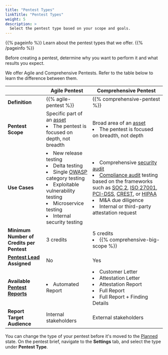```yaml
---
title: "Pentest Types"
linkTitle: "Pentest Types"
weight: 5
description: >
  Select the pentest type based on your scope and goals.
---
```


{{% pageinfo %}}
Learn about the pentest types that we offer.
{{% /pageinfo %}}

Before creating a pentest, determine why you want to perform it and what results you expect.

We offer Agile and Comprehensive Pentests. Refer to the table below to learn the difference between them.

| | Agile Pentest | Comprehensive Pentest |
| --- | --- | --- |
| **Definition** | {{% agile-pentest %}} | {{% comprehensive-pentest %}} |
| **Pentest Scope** | Specific part of an [asset](/getting-started/glossary/#asset)<br><li>The pentest is focused on depth, not breadth</li> | Broad area of an [asset](/getting-started/glossary/#asset)<br><li>The pentest is focused on breadth, not depth</li> |
| **Use Cases** | <li>New release testing</li><li>Delta testing</li><li>Single [OWASP](https://owasp.org/) category testing</li><li>Exploitable vulnerability testing</li><li>Microservice testing</li><li>Internal security testing</li> | <li>Comprehensive [security audit](/getting-started/glossary/#security-audit)</li><li>[Compliance audit](/getting-started/glossary/#compliance-audit) testing based on the frameworks such as [SOC 2](https://us.aicpa.org/interestareas/frc/assuranceadvisoryservices/aicpasoc2report.html), [ISO 27001](https://www.iso.org/isoiec-27001-information-security.html), [PCI-DSS](https://www.pcisecuritystandards.org/), [CREST](https://www.crest-approved.org/), or [HIPAA](https://www.hhs.gov/hipaa/index.html)</li><li>M&A due diligence</li><li>Internal or third-party attestation request</li> |
| **Minimum Number of Credits per Pentest** | 3 credits | 5 credits<br><li>{{% comprehensive-big-scope %}}</li> |
| **[Pentest Lead](/getting-started/glossary/#pentest-lead) Assigned** | No | Yes |
| **Available [Pentest Reports](/platform-deep-dive/pentests/reports/)** | <li>Automated Report</li> | <li>Customer Letter</li><li>Attestation Letter</li><li>Attestation Report</li><li>Full Report</li><li>Full Report + Finding Details</li> |
| **Report Target Audience** | Internal stakeholders | External stakeholders |

You can change the type of your pentest before it's moved to the [Planned](/penteststates/) state. On the pentest brief, navigate to the **Settings** tab, and select the type under **Pentest Type**.


